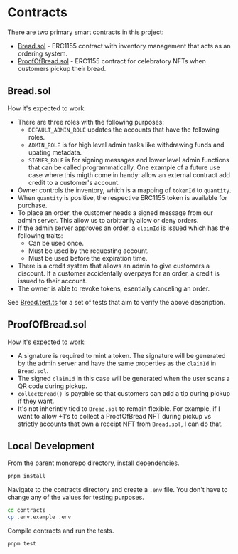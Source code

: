 # Contracts

There are two primary smart contracts in this project:

- [Bread.sol](src/Bread.sol) - ERC1155 contract with inventory management that acts as an ordering system.
- [ProofOfBread.sol](src/ProofOfBread.sol) - ERC1155 contract for celebratory NFTs when customers pickup their bread.

## Bread.sol

How it's expected to work:

- There are three roles with the following purposes:
  - `DEFAULT_ADMIN_ROLE` updates the accounts that have the following roles.
  - `ADMIN_ROLE` is for high level admin tasks like withdrawing funds and upating metadata.
  - `SIGNER_ROLE` is for signing messages and lower level admin functions that can be called programmatically. One example of a future use case where this migth come in handy: allow an external contract add credit to a customer's account.
- Owner controls the inventory, which is a mapping of `tokenId` to `quantity`.
- When `quantity` is positive, the respective ERC1155 token is available for purchase.
- To place an order, the customer needs a signed message from our admin server. This allow us to arbitrarily allow or deny orders.
- If the admin server approves an order, a `claimId` is issued which has the following traits:
  - Can be used once.
  - Must be used by the requesting account.
  - Must be used before the expiration time.
- There is a credit system that allows an admin to give customers a discount. If a customer accidentally overpays for an order, a credit is issued to their account.
- The owner is able to revoke tokens, esentially canceling an order.

See [Bread.test.ts](test/Bread.test.ts) for a set of tests that aim to verify the above description.

## ProofOfBread.sol

How it's expected to work:

- A signature is required to mint a token. The signature will be generated by the admin server and have the same properties as the `claimId` in `Bread.sol`.
- The signed `claimId` in this case will be generated when the user scans a QR code during pickup.
- `collectBread()` is payable so that customers can add a tip during pickup if they want.
- It's not inherintly tied to `Bread.sol` to remain flexible. For example, if I want to allow +1's to collect a ProofOfBread NFT during pickup vs strictly accounts that own a receipt NFT from `Bread.sol`, I can do that.

## Local Development

From the parent monorepo directory, install dependencies.

```bash
pnpm install
```

Navigate to the contracts directory and create a `.env` file. You don't have to change any of the values for testing purposes.

```bash
cd contracts
cp .env.example .env
```

Compile contracts and run the tests.

```bash
pnpm test
```
